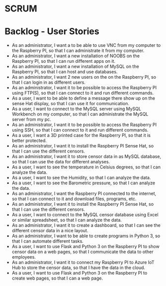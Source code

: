 # SCRUM

# Backlog - User Stories

- As an administrator, I want a to be able to use VNC from my computer to the Raspberry PI, so that I can administrate it from my computer.
- As an administrator, I want a new installation of NOOBS on the Raspberry PI, so that I can run different apps on it.
- As an administrator, I want a new installation of MySQL on the Raspberry PI, so that I can host and use databases.
- As an administrator, I want 2 new users on the on the Raspberry PI, so that I can login in as different users.
- As an administrator, I want it to be possible to access the Raspberry PI using FTP(S), so that I can connect to it and run different commands.
- As a user, I want to be able to define a message there show up on the sense Hat display, so that I can use it for communication.
- As a user, I want to connect to the MySQL server using MySQL Workbench on my computer, so that I can administrate the MySQL server from my pc. 
- As an administrator, I want it to be possible to access the Raspberry PI using SSH, so that I can connect to it and run different commands.
- As a user, I want a 3D printed case for the Raspberry PI, so that it is better protected. 
- As an administrator, I want it to install the Raspberry PI Sense Hat, so that I can use the different censors.
- As an administrator, I want it to store censor data in as MySQL database, so that I can use the data for different analyses.
- As a user, I want to see the temperature in Celsius degrees, so that I can analyze the data.
- As a user, I want to see the Humidity, so that I can analyze the data.
- As a user, I want to see the Barometric pressure, so that I can analyze the data.
- As an administrator, I want the Raspberry PI connected to the internet, so that I can connect to it and download files, programs, etc.
- As an administrator, I want it to install the Raspberry PI Sense Hat, so that I can use the different censors.
- As a user, I want to connect to the MySQL censor database using Excel or similar spreadsheet, so that I can analyze the data. 
- As an administrator, I want it to create a dashboard, so that I can see the different censor data in a nice layout.
- As an administrator, I want to be able to create programs in Python 3, so that I can automate different tasks. 
- As a user, I want to use Flask and Python 3 on the Raspberry PI to show censor data on a web pages, so that I communicate the data to other employees. 
- As an administrator, I want it to connect my Raspberry PI to Azure IoT Hub to store the censor data, so that I have the data in the cloud.
- As a user, I want to use Flask and Python 3 on the Raspberry PI to create web pages, so that I can a web page.


